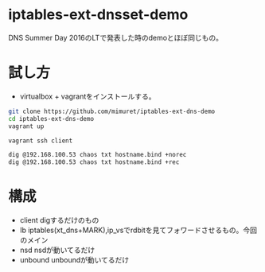 # iptables-ext-dnsset-demo
DNS Summer Day 2016のLTで発表した時のdemoとほぼ同じもの。

試し方
===================
- virtualbox + vagrantをインストールする。

```bash
git clone https://github.com/mimuret/iptables-ext-dns-demo
cd iptables-ext-dns-demo
vagrant up

vagrant ssh client

dig @192.168.100.53 chaos txt hostname.bind +norec 
dig @192.168.100.53 chaos txt hostname.bind +rec

```

構成
======
- client digするだけのもの
- lb iptables(xt_dns+MARK),ip_vsでrdbitを見てフォワードさせるもの。今回のメイン
- nsd nsdが動いてるだけ
- unbound unboundが動いてるだけ
